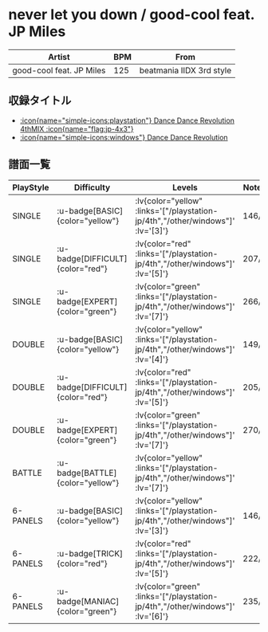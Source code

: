 # never let you down / good-cool feat. JP Miles

|Artist|BPM|From|
|------|---|----|
|good-cool feat. JP Miles|125|beatmania IIDX 3rd style|

## 収録タイトル

- [ :icon{name="simple-icons:playstation"} Dance Dance Revolution 4thMIX :icon{name="flag:jp-4x3"} ](/playstation-jp/4th)
- [ :icon{name="simple-icons:windows"} Dance Dance Revolution](/other/windows)

## 譜面一覧

|PlayStyle|Difficulty|Levels|Notes|Movie|
|---------|----------|------|-----|-----|
|SINGLE| :u-badge[BASIC]{color="yellow"} | :lv{color="yellow" :links='["/playstation-jp/4th","/other/windows"]' :lv='[3]'} |146/0||
|SINGLE| :u-badge[DIFFICULT]{color="red"} | :lv{color="red" :links='["/playstation-jp/4th","/other/windows"]' :lv='[5]'} |207/0||
|SINGLE| :u-badge[EXPERT]{color="green"} | :lv{color="green" :links='["/playstation-jp/4th","/other/windows"]' :lv='[7]'} |266/0||
|DOUBLE| :u-badge[BASIC]{color="yellow"} | :lv{color="yellow" :links='["/playstation-jp/4th","/other/windows"]' :lv='[4]'} |149/0||
|DOUBLE| :u-badge[DIFFICULT]{color="red"} | :lv{color="red" :links='["/playstation-jp/4th","/other/windows"]' :lv='[5]'} |205/0||
|DOUBLE| :u-badge[EXPERT]{color="green"} | :lv{color="green" :links='["/playstation-jp/4th","/other/windows"]' :lv='[7]'} |270/0||
|BATTLE| :u-badge[BATTLE]{color="yellow"} | :lv{color="yellow" :links='["/playstation-jp/4th","/other/windows"]' :lv='[7]'} |||
|6-PANELS| :u-badge[BASIC]{color="yellow"} | :lv{color="yellow" :links='["/playstation-jp/4th","/other/windows"]' :lv='[3]'} |146/0||
|6-PANELS| :u-badge[TRICK]{color="red"} | :lv{color="red" :links='["/playstation-jp/4th","/other/windows"]' :lv='[5]'} |222/0||
|6-PANELS| :u-badge[MANIAC]{color="green"} | :lv{color="green" :links='["/playstation-jp/4th","/other/windows"]' :lv='[6]'} |235/0||
